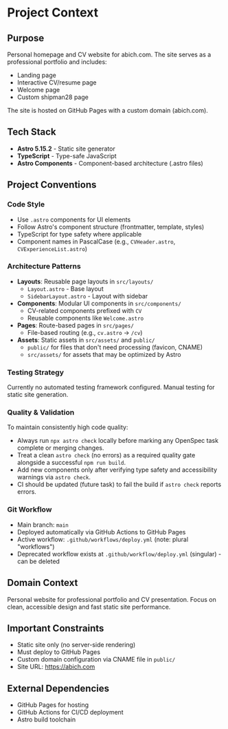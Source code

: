 # Project Context

## Purpose
Personal homepage and CV website for abich.com. The site serves as a professional portfolio and includes:
- Landing page
- Interactive CV/resume page
- Welcome page
- Custom shipman28 page

The site is hosted on GitHub Pages with a custom domain (abich.com).

## Tech Stack
- **Astro 5.15.2** - Static site generator
- **TypeScript** - Type-safe JavaScript
- **Astro Components** - Component-based architecture (.astro files)

## Project Conventions

### Code Style
- Use `.astro` components for UI elements
- Follow Astro's component structure (frontmatter, template, styles)
- TypeScript for type safety where applicable
- Component names in PascalCase (e.g., `CVHeader.astro`, `CVExperienceList.astro`)

### Architecture Patterns
- **Layouts**: Reusable page layouts in `src/layouts/`
  - `Layout.astro` - Base layout
  - `SidebarLayout.astro` - Layout with sidebar
- **Components**: Modular UI components in `src/components/`
  - CV-related components prefixed with `CV`
  - Reusable components like `Welcome.astro`
- **Pages**: Route-based pages in `src/pages/`
  - File-based routing (e.g., `cv.astro` → `/cv`)
- **Assets**: Static assets in `src/assets/` and `public/`
  - `public/` for files that don't need processing (favicon, CNAME)
  - `src/assets/` for assets that may be optimized by Astro

### Testing Strategy
Currently no automated testing framework configured. Manual testing for static site generation.

### Quality & Validation
To maintain consistently high code quality:
- Always run `npx astro check` locally before marking any OpenSpec task complete or merging changes.
- Treat a clean `astro check` (no errors) as a required quality gate alongside a successful `npm run build`.
- Add new components only after verifying type safety and accessibility warnings via `astro check`.
- CI should be updated (future task) to fail the build if `astro check` reports errors.

### Git Workflow
- Main branch: `main`
- Deployed automatically via GitHub Actions to GitHub Pages
- Active workflow: `.github/workflows/deploy.yml` (note: plural "workflows")
- Deprecated workflow exists at `.github/workflow/deploy.yml` (singular) - can be deleted

## Domain Context
Personal website for professional portfolio and CV presentation. Focus on clean, accessible design and fast static site performance.

## Important Constraints
- Static site only (no server-side rendering)
- Must deploy to GitHub Pages
- Custom domain configuration via CNAME file in `public/`
- Site URL: https://abich.com

## External Dependencies
- GitHub Pages for hosting
- GitHub Actions for CI/CD deployment
- Astro build toolchain
